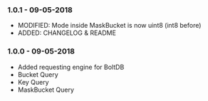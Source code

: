 ### 1.0.1 - 09-05-2018
- MODIFIED: Mode inside MaskBucket is now uint8 (int8 before)
- ADDED: CHANGELOG & README

### 1.0.0 - 09-05-2018

- Added requesting engine for BoltDB
- Bucket Query
- Key Query
- MaskBucket Query
